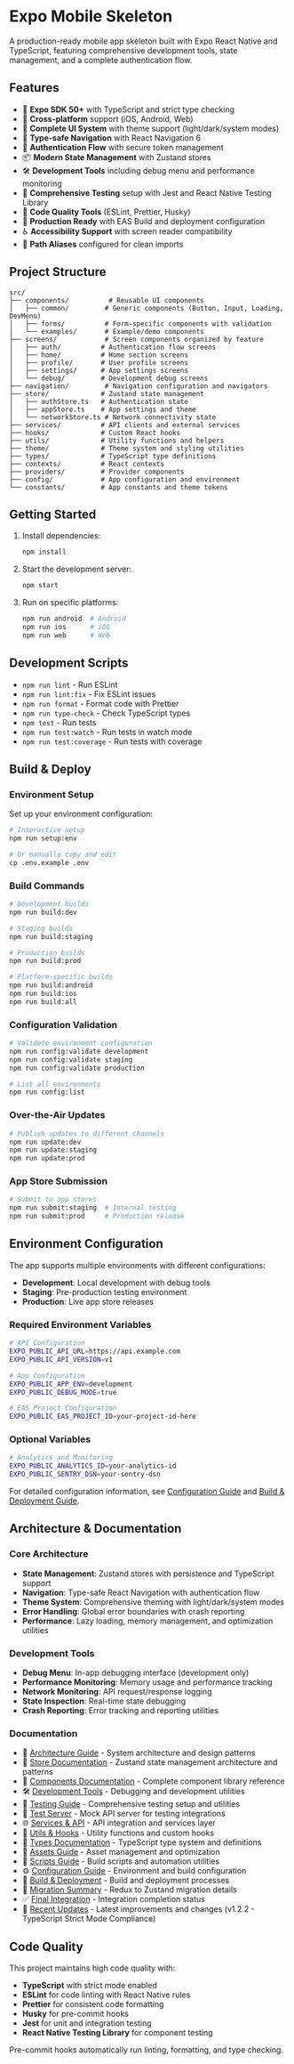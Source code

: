 # Expo Mobile Skeleton

A production-ready mobile app skeleton built with Expo React Native and TypeScript, featuring comprehensive development tools, state management, and a complete authentication flow.

## Features

- 🚀 **Expo SDK 50+** with TypeScript and strict type checking
- 📱 **Cross-platform** support (iOS, Android, Web)
- 🎨 **Complete UI System** with theme support (light/dark/system modes)
- 🧭 **Type-safe Navigation** with React Navigation 6
- 🔐 **Authentication Flow** with secure token management
- 📦 **Modern State Management** with Zustand stores
- 🛠️ **Development Tools** including debug menu and performance monitoring
- 🧪 **Comprehensive Testing** setup with Jest and React Native Testing Library
- 🔧 **Code Quality Tools** (ESLint, Prettier, Husky)
- 🚀 **Production Ready** with EAS Build and deployment configuration
- ♿ **Accessibility Support** with screen reader compatibility
- 🎯 **Path Aliases** configured for clean imports

## Project Structure

```
src/
├── components/          # Reusable UI components
│   ├── common/         # Generic components (Button, Input, Loading, DevMenu)
│   ├── forms/          # Form-specific components with validation
│   └── examples/       # Example/demo components
├── screens/            # Screen components organized by feature
│   ├── auth/          # Authentication flow screens
│   ├── home/          # Home section screens
│   ├── profile/       # User profile screens
│   ├── settings/      # App settings screens
│   └── debug/         # Development debug screens
├── navigation/         # Navigation configuration and navigators
├── store/             # Zustand state management
│   ├── authStore.ts   # Authentication state
│   ├── appStore.ts    # App settings and theme
│   └── networkStore.ts # Network connectivity state
├── services/          # API clients and external services
├── hooks/             # Custom React hooks
├── utils/             # Utility functions and helpers
├── theme/             # Theme system and styling utilities
├── types/             # TypeScript type definitions
├── contexts/          # React contexts
├── providers/         # Provider components
├── config/            # App configuration and environment
└── constants/         # App constants and theme tokens
```

## Getting Started

1. Install dependencies:

   ```bash
   npm install
   ```

2. Start the development server:

   ```bash
   npm start
   ```

3. Run on specific platforms:
   ```bash
   npm run android  # Android
   npm run ios      # iOS
   npm run web      # Web
   ```

## Development Scripts

- `npm run lint` - Run ESLint
- `npm run lint:fix` - Fix ESLint issues
- `npm run format` - Format code with Prettier
- `npm run type-check` - Check TypeScript types
- `npm test` - Run tests
- `npm run test:watch` - Run tests in watch mode
- `npm run test:coverage` - Run tests with coverage

## Build & Deploy

### Environment Setup

Set up your environment configuration:

```bash
# Interactive setup
npm run setup:env

# Or manually copy and edit
cp .env.example .env
```

### Build Commands

```bash
# Development builds
npm run build:dev

# Staging builds
npm run build:staging

# Production builds
npm run build:prod

# Platform-specific builds
npm run build:android
npm run build:ios
npm run build:all
```

### Configuration Validation

```bash
# Validate environment configuration
npm run config:validate development
npm run config:validate staging
npm run config:validate production

# List all environments
npm run config:list
```

### Over-the-Air Updates

```bash
# Publish updates to different channels
npm run update:dev
npm run update:staging
npm run update:prod
```

### App Store Submission

```bash
# Submit to app stores
npm run submit:staging  # Internal testing
npm run submit:prod     # Production release
```

## Environment Configuration

The app supports multiple environments with different configurations:

- **Development**: Local development with debug tools
- **Staging**: Pre-production testing environment
- **Production**: Live app store releases

### Required Environment Variables

```bash
# API Configuration
EXPO_PUBLIC_API_URL=https://api.example.com
EXPO_PUBLIC_API_VERSION=v1

# App Configuration
EXPO_PUBLIC_APP_ENV=development
EXPO_PUBLIC_DEBUG_MODE=true

# EAS Project Configuration
EXPO_PUBLIC_EAS_PROJECT_ID=your-project-id-here
```

### Optional Variables

```bash
# Analytics and Monitoring
EXPO_PUBLIC_ANALYTICS_ID=your-analytics-id
EXPO_PUBLIC_SENTRY_DSN=your-sentry-dsn
```

For detailed configuration information, see [Configuration Guide](docs/CONFIGURATION.md) and [Build & Deployment Guide](docs/BUILD_AND_DEPLOYMENT.md).

## Architecture & Documentation

### Core Architecture

- **State Management**: Zustand stores with persistence and TypeScript support
- **Navigation**: Type-safe React Navigation with authentication flow
- **Theme System**: Comprehensive theming with light/dark/system modes
- **Error Handling**: Global error boundaries with crash reporting
- **Performance**: Lazy loading, memory management, and optimization utilities

### Development Tools

- **Debug Menu**: In-app debugging interface (development only)
- **Performance Monitoring**: Memory usage and performance tracking
- **Network Monitoring**: API request/response logging
- **State Inspection**: Real-time state debugging
- **Crash Reporting**: Error tracking and reporting utilities

### Documentation

- 📖 [Architecture Guide](docs/ARCHITECTURE.md) - System architecture and design patterns
- 🏪 [Store Documentation](docs/STORE.md) - Zustand state management architecture and patterns
- 🧩 [Components Documentation](docs/COMPONENTS.md) - Complete component library reference
- 🛠️ [Development Tools](docs/DEVELOPMENT_TOOLS.md) - Debugging and development utilities
- 🧪 [Testing Guide](docs/TESTING.md) - Comprehensive testing setup and utilities
- 🧪 [Test Server](docs/TEST_SERVER.md) - Mock API server for testing integrations
- 🌐 [Services & API](docs/SERVICES_API.md) - API integration and services layer
- 🔧 [Utils & Hooks](docs/UTILS_HOOKS.md) - Utility functions and custom hooks
- 📝 [Types Documentation](docs/TYPES.md) - TypeScript type system and definitions
- 🎨 [Assets Guide](docs/ASSETS.md) - Asset management and optimization
- 📜 [Scripts Guide](docs/SCRIPTS.md) - Build scripts and automation utilities
- ⚙️ [Configuration Guide](docs/CONFIGURATION.md) - Environment and build configuration
- 🚀 [Build & Deployment](docs/BUILD_AND_DEPLOYMENT.md) - Build and deployment processes
- 🔄 [Migration Summary](docs/MIGRATION_SUMMARY.md) - Redux to Zustand migration details
- ✅ [Final Integration](docs/FINAL_INTEGRATION.md) - Integration completion status
- 📝 [Recent Updates](docs/RECENT_UPDATES.md) - Latest improvements and changes (v1.2.2 - TypeScript Strict Mode Compliance)

## Code Quality

This project maintains high code quality with:

- **TypeScript** with strict mode enabled
- **ESLint** for code linting with React Native rules
- **Prettier** for consistent code formatting
- **Husky** for pre-commit hooks
- **Jest** for unit and integration testing
- **React Native Testing Library** for component testing

Pre-commit hooks automatically run linting, formatting, and type checking.
